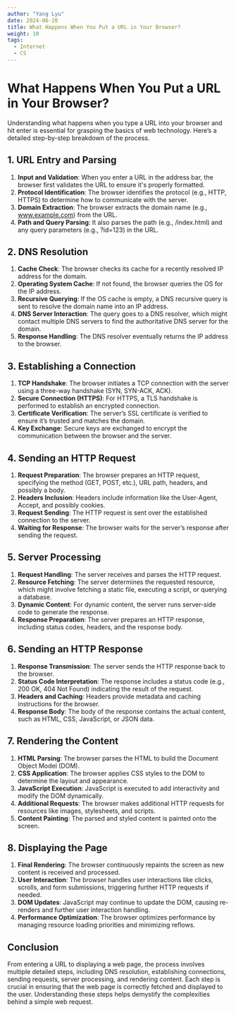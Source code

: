 ```yaml
---
author: "Yang Lyu"
date: 2024-06-20
title: What Happens When You Put a URL in Your Browser?
weight: 10
tags:
  - Internet
  - CS
---
```

# What Happens When You Put a URL in Your Browser?

Understanding what happens when you type a URL into your browser and hit enter is essential for grasping the basics of web technology. Here’s a detailed step-by-step breakdown of the process.

## 1. URL Entry and Parsing
1. **Input and Validation**: When you enter a URL in the address bar, the browser first validates the URL to ensure it's properly formatted.
2. **Protocol Identification**: The browser identifies the protocol (e.g., HTTP, HTTPS) to determine how to communicate with the server.
3. **Domain Extraction**: The browser extracts the domain name (e.g., www.example.com) from the URL.
4. **Path and Query Parsing**: It also parses the path (e.g., /index.html) and any query parameters (e.g., ?id=123) in the URL.

## 2. DNS Resolution
1. **Cache Check**: The browser checks its cache for a recently resolved IP address for the domain.
2. **Operating System Cache**: If not found, the browser queries the OS for the IP address.
3. **Recursive Querying**: If the OS cache is empty, a DNS recursive query is sent to resolve the domain name into an IP address.
4. **DNS Server Interaction**: The query goes to a DNS resolver, which might contact multiple DNS servers to find the authoritative DNS server for the domain.
5. **Response Handling**: The DNS resolver eventually returns the IP address to the browser.

## 3. Establishing a Connection
1. **TCP Handshake**: The browser initiates a TCP connection with the server using a three-way handshake (SYN, SYN-ACK, ACK).
2. **Secure Connection (HTTPS)**: For HTTPS, a TLS handshake is performed to establish an encrypted connection.
3. **Certificate Verification**: The server’s SSL certificate is verified to ensure it’s trusted and matches the domain.
4. **Key Exchange**: Secure keys are exchanged to encrypt the communication between the browser and the server.

## 4. Sending an HTTP Request
1. **Request Preparation**: The browser prepares an HTTP request, specifying the method (GET, POST, etc.), URL path, headers, and possibly a body.
2. **Headers Inclusion**: Headers include information like the User-Agent, Accept, and possibly cookies.
3. **Request Sending**: The HTTP request is sent over the established connection to the server.
4. **Waiting for Response**: The browser waits for the server’s response after sending the request.

## 5. Server Processing
1. **Request Handling**: The server receives and parses the HTTP request.
2. **Resource Fetching**: The server determines the requested resource, which might involve fetching a static file, executing a script, or querying a database.
3. **Dynamic Content**: For dynamic content, the server runs server-side code to generate the response.
4. **Response Preparation**: The server prepares an HTTP response, including status codes, headers, and the response body.

## 6. Sending an HTTP Response
1. **Response Transmission**: The server sends the HTTP response back to the browser.
2. **Status Code Interpretation**: The response includes a status code (e.g., 200 OK, 404 Not Found) indicating the result of the request.
3. **Headers and Caching**: Headers provide metadata and caching instructions for the browser.
4. **Response Body**: The body of the response contains the actual content, such as HTML, CSS, JavaScript, or JSON data.

## 7. Rendering the Content
1. **HTML Parsing**: The browser parses the HTML to build the Document Object Model (DOM).
2. **CSS Application**: The browser applies CSS styles to the DOM to determine the layout and appearance.
3. **JavaScript Execution**: JavaScript is executed to add interactivity and modify the DOM dynamically.
4. **Additional Requests**: The browser makes additional HTTP requests for resources like images, stylesheets, and scripts.
5. **Content Painting**: The parsed and styled content is painted onto the screen.

## 8. Displaying the Page
1. **Final Rendering**: The browser continuously repaints the screen as new content is received and processed.
2. **User Interaction**: The browser handles user interactions like clicks, scrolls, and form submissions, triggering further HTTP requests if needed.
3. **DOM Updates**: JavaScript may continue to update the DOM, causing re-renders and further user interaction handling.
4. **Performance Optimization**: The browser optimizes performance by managing resource loading priorities and minimizing reflows.

## Conclusion
From entering a URL to displaying a web page, the process involves multiple detailed steps, including DNS resolution, establishing connections, sending requests, server processing, and rendering content. Each step is crucial in ensuring that the web page is correctly fetched and displayed to the user. Understanding these steps helps demystify the complexities behind a simple web request.

